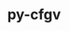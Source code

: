 ---
title: "py-cfgv"
layout: cache
categories: [package, develop]
meta: {"versions": ["3.3.1"], "compilers": ["gcc@=11.1.0"], "oss": ["ubuntu20.04"], "platforms": ["linux"], "targets": ["ppc64le", "x86_64_v3"], "stacks": ["data-vis-sdk", "e4s", "e4s-power", "root"], "num_specs": 11, "num_specs_by_stack": {"e4s-power": 3, "root": 11, "data-vis-sdk": 4, "e4s": 4}}
spec_details: [{"hash": "v37my2qjoyfiptwzcx2gpbfchpvczgeh", "compiler": "gcc@=11.1.0", "versions": ["3.3.1"], "os": "ubuntu20.04", "platform": "linux", "target": "ppc64le", "variants": ["build_system=python_pip"], "stacks": ["e4s-power", "root"], "size": "-", "tarball": "https://binaries.spack.io/develop/build_cache/linux-ubuntu20.04-ppc64le/gcc-11.1.0/py-cfgv-3.3.1/linux-ubuntu20.04-ppc64le-gcc-11.1.0-py-cfgv-3.3.1-v37my2qjoyfiptwzcx2gpbfchpvczgeh.spack"}, {"hash": "bebn3rn3t5m7owilv5wmqu7wg2t7a7jl", "compiler": "gcc@=11.1.0", "versions": ["3.3.1"], "os": "ubuntu20.04", "platform": "linux", "target": "ppc64le", "variants": ["build_system=python_pip"], "stacks": ["e4s-power", "root"], "size": "-", "tarball": "https://binaries.spack.io/develop/build_cache/linux-ubuntu20.04-ppc64le/gcc-11.1.0/py-cfgv-3.3.1/linux-ubuntu20.04-ppc64le-gcc-11.1.0-py-cfgv-3.3.1-bebn3rn3t5m7owilv5wmqu7wg2t7a7jl.spack"}, {"hash": "mup3dsjpbqrcdesdc6crv6nxryr6qoee", "compiler": "gcc@=11.1.0", "versions": ["3.3.1"], "os": "ubuntu20.04", "platform": "linux", "target": "ppc64le", "variants": ["build_system=python_pip"], "stacks": ["e4s-power", "root"], "size": "-", "tarball": "https://binaries.spack.io/develop/build_cache/linux-ubuntu20.04-ppc64le/gcc-11.1.0/py-cfgv-3.3.1/linux-ubuntu20.04-ppc64le-gcc-11.1.0-py-cfgv-3.3.1-mup3dsjpbqrcdesdc6crv6nxryr6qoee.spack"}, {"hash": "rvixtmzj7qeuifwacqykcf5cpt7oa7kw", "compiler": "gcc@=11.1.0", "versions": ["3.3.1"], "os": "ubuntu20.04", "platform": "linux", "target": "x86_64_v3", "variants": ["build_system=python_pip"], "stacks": ["root", "data-vis-sdk"], "size": "-", "tarball": "https://binaries.spack.io/develop/build_cache/linux-ubuntu20.04-x86_64_v3/gcc-11.1.0/py-cfgv-3.3.1/linux-ubuntu20.04-x86_64_v3-gcc-11.1.0-py-cfgv-3.3.1-rvixtmzj7qeuifwacqykcf5cpt7oa7kw.spack"}, {"hash": "baauwkea24njgf3pxbi3ym4g6bh5mumk", "compiler": "gcc@=11.1.0", "versions": ["3.3.1"], "os": "ubuntu20.04", "platform": "linux", "target": "x86_64_v3", "variants": ["build_system=python_pip"], "stacks": ["root", "data-vis-sdk"], "size": "-", "tarball": "https://binaries.spack.io/develop/build_cache/linux-ubuntu20.04-x86_64_v3/gcc-11.1.0/py-cfgv-3.3.1/linux-ubuntu20.04-x86_64_v3-gcc-11.1.0-py-cfgv-3.3.1-baauwkea24njgf3pxbi3ym4g6bh5mumk.spack"}, {"hash": "fzi7tq2f5lgogvaple4yy4qhvipevdjt", "compiler": "gcc@=11.1.0", "versions": ["3.3.1"], "os": "ubuntu20.04", "platform": "linux", "target": "x86_64_v3", "variants": ["build_system=python_pip"], "stacks": ["root", "data-vis-sdk"], "size": "-", "tarball": "https://binaries.spack.io/develop/build_cache/linux-ubuntu20.04-x86_64_v3/gcc-11.1.0/py-cfgv-3.3.1/linux-ubuntu20.04-x86_64_v3-gcc-11.1.0-py-cfgv-3.3.1-fzi7tq2f5lgogvaple4yy4qhvipevdjt.spack"}, {"hash": "bdk67s7uatdoynz47wyohvjmd4jny44g", "compiler": "gcc@=11.1.0", "versions": ["3.3.1"], "os": "ubuntu20.04", "platform": "linux", "target": "x86_64_v3", "variants": ["build_system=python_pip"], "stacks": ["e4s", "root"], "size": "-", "tarball": "https://binaries.spack.io/develop/build_cache/linux-ubuntu20.04-x86_64_v3/gcc-11.1.0/py-cfgv-3.3.1/linux-ubuntu20.04-x86_64_v3-gcc-11.1.0-py-cfgv-3.3.1-bdk67s7uatdoynz47wyohvjmd4jny44g.spack"}, {"hash": "tsb2kyyyutmksizhbcd7wtd6nplwzk7c", "compiler": "gcc@=11.1.0", "versions": ["3.3.1"], "os": "ubuntu20.04", "platform": "linux", "target": "x86_64_v3", "variants": ["build_system=python_pip"], "stacks": ["root", "data-vis-sdk"], "size": "-", "tarball": "https://binaries.spack.io/develop/build_cache/linux-ubuntu20.04-x86_64_v3/gcc-11.1.0/py-cfgv-3.3.1/linux-ubuntu20.04-x86_64_v3-gcc-11.1.0-py-cfgv-3.3.1-tsb2kyyyutmksizhbcd7wtd6nplwzk7c.spack"}, {"hash": "y3s3niqfistqdfgahlxsaas4b34brnwh", "compiler": "gcc@=11.1.0", "versions": ["3.3.1"], "os": "ubuntu20.04", "platform": "linux", "target": "x86_64_v3", "variants": ["build_system=python_pip"], "stacks": ["e4s", "root"], "size": "-", "tarball": "https://binaries.spack.io/develop/build_cache/linux-ubuntu20.04-x86_64_v3/gcc-11.1.0/py-cfgv-3.3.1/linux-ubuntu20.04-x86_64_v3-gcc-11.1.0-py-cfgv-3.3.1-y3s3niqfistqdfgahlxsaas4b34brnwh.spack"}, {"hash": "2bajoyygj35xe7nz4r453rjhez2hbyxz", "compiler": "gcc@=11.1.0", "versions": ["3.3.1"], "os": "ubuntu20.04", "platform": "linux", "target": "x86_64_v3", "variants": ["build_system=python_pip"], "stacks": ["e4s", "root"], "size": "-", "tarball": "https://binaries.spack.io/develop/build_cache/linux-ubuntu20.04-x86_64_v3/gcc-11.1.0/py-cfgv-3.3.1/linux-ubuntu20.04-x86_64_v3-gcc-11.1.0-py-cfgv-3.3.1-2bajoyygj35xe7nz4r453rjhez2hbyxz.spack"}, {"hash": "hnqejo2hqwx2xnfalmu4b4cjt24wo4r2", "compiler": "gcc@=11.1.0", "versions": ["3.3.1"], "os": "ubuntu20.04", "platform": "linux", "target": "x86_64_v3", "variants": ["build_system=python_pip"], "stacks": ["e4s", "root"], "size": "-", "tarball": "https://binaries.spack.io/develop/build_cache/linux-ubuntu20.04-x86_64_v3/gcc-11.1.0/py-cfgv-3.3.1/linux-ubuntu20.04-x86_64_v3-gcc-11.1.0-py-cfgv-3.3.1-hnqejo2hqwx2xnfalmu4b4cjt24wo4r2.spack"}]
---